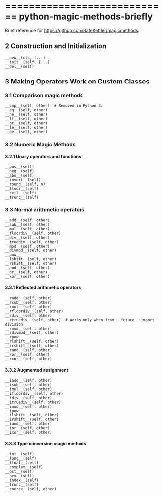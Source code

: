 ============================
python-magic-methods-briefly
============================
Brief reference for https://github.com/RafeKettler/magicmethods.

## 2 Construction and Initialization

    __new__(cls, [...)
    __init__(self, [...)
    __del__(self)


## 3 Making Operators Work on Custom Classes
### 3.1 Comparison magic methods

    __cmp__(self, other)  # Removed in Python 3.
    __eq__(self, other)
    __ne__(self, other)
    __lt__(self, other)
    __gt__(self, other)
    __le__(self, other)
    __ge__(self, other)


### 3.2 Numeric Magic Methods
#### 3.2.1 Unary operators and functions

    __pos__(self)
    __neg__(self)
    __abs__(self)
    __invert__(self)
    __round__(self, n)
    __floor__(self)
    __ceil__(self)
    __trunc__(self)
    
### 3.3 Normal arithmetic operators

    __add__(self, other)
    __sub__(self, other)
    __mul__(self, other)
    __floordiv__(self, other)
    __div__(self, other)
    __truediv__(self, other)
    __mod__(self, other)
    __divmod__(self, other)
    __pow__
    __lshift__(self, other)
    __rshift__(self, other)
    __and__(self, other)
    __or__(self, other)
    __xor__(self, other)

#### 3.3.1 Reflected arithmetic operators

    __radd__(self, other)
    __rsub__(self, other)
    __rmul__(self, other)
    __rfloordiv__(self, other)
    __rdiv__(self, other)
    __rtruediv__(self, other)  # Works only when from __future__ import division
    __rmod__(self, other)
    __rdivmod__(self, other)
    __rpow__
    __rlshift__(self, other)
    __rrshift__(self, other)
    __rand__(self, other)
    __ror__(self, other)
    __rxor__(self, other)
    
#### 3.3.2 Augmented assignment

    __iadd__(self, other)
    __isub__(self, other)
    __imul__(self, other)
    __ifloordiv__(self, other)
    __idiv__(self, other)
    __itruediv__(self, other)
    __imod__(self, other)
    __ipow__
    __ilshift__(self, other)
    __irshift__(self, other)
    __iand__(self, other)
    __ior__(self, other)
    __ixor__(self, other)
    
#### 3.3.3 Type conversion magic methods

    __int__(self)
    __long__(self)
    __float__(self)
    __complex__(self)
    __oct__(self)
    __hex__(self)
    __index__(self)
    __trunc__(self)
    __coerce__(self, other)
